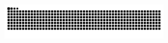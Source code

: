 <h1 align="center">
 <img src="https://raw.githubusercontent.com/BYP455/BYP455/refs/heads/main/github-contribution-grid-snake-dark.svg" />
</h1>
